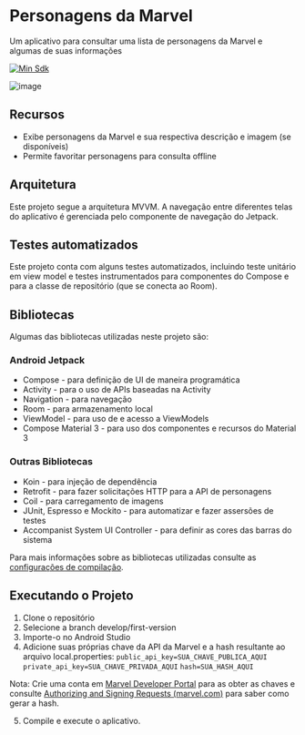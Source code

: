 # Personagens da Marvel

Um aplicativo para consultar uma lista de personagens da Marvel e algumas de suas informações

[![Min Sdk](https://img.shields.io/badge/minSdk-21-green.svg)](https://developer.android.com/about/versions/android-5.0)

![image](https://github.com/italocw/marvel-characters/assets/20100533/df18b87f-c18e-4a67-859d-09de25999e57)


## Recursos

- Exibe personagens da Marvel e sua respectiva descrição e imagem (se disponíveis)
- Permite favoritar personagens para consulta offline 


## Arquitetura

Este projeto segue a arquitetura MVVM. A navegação entre diferentes telas do aplicativo é gerenciada pelo componente de navegação do Jetpack.

## Testes automatizados

Este projeto conta com alguns testes automatizados, incluindo teste unitário em view model e testes instrumentados para componentes do Compose e para a classe de repositório (que se conecta ao Room).

## Bibliotecas

Algumas das bibliotecas utilizadas neste projeto são:

### Android Jetpack
- Compose - para definição de UI de maneira programática
- Activity - para o uso de APIs baseadas na Activity
- Navigation  - para navegação
- Room - para armazenamento local
- ViewModel - para uso de e acesso a ViewModels
- Compose Material 3 - para uso dos componentes e recursos do Material 3

### Outras Bibliotecas
- Koin - para injeção de dependência
- Retrofit - para fazer solicitações HTTP para a API de personagens
- Coil - para carregamento de imagens
- JUnit, Espresso e Mockito - para automatizar e fazer assersões de testes
- Accompanist System UI Controller  - para definir as cores das barras do sistema

Para mais informações sobre as bibliotecas utilizadas consulte as [configurações de compilação](https://github.com/italocw/marvel-characters/blob/develop/first-version/app/build.gradle).

## Executando o Projeto

1. Clone o repositório
2. Selecione a branch develop/first-version
3. Importe-o no Android Studio
4. Adicione suas próprias chave da API da Marvel e a hash resultante ao arquivo local.properties:
   `public_api_key=SUA_CHAVE_PUBLICA_AQUI`
   `private_api_key=SUA_CHAVE_PRIVADA_AQUI`
   `hash=SUA_HASH_AQUI` 

  Nota: Crie uma conta em [Marvel Developer Portal](https://developer.marvel.com/) para as obter as chaves e consulte [Authorizing and Signing Requests (marvel.com)](https://developer.marvel.com/documentation/authorization) para saber como gerar a hash. 

5. Compile e execute o aplicativo.
